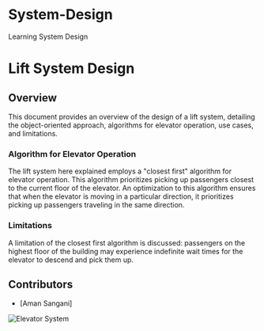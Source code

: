 # System-Design
Learning System Design


# Lift System Design

## Overview

This document provides an overview of the design of a lift system, detailing the object-oriented approach, algorithms for elevator operation, use cases, and limitations.

### Algorithm for Elevator Operation

The lift system here explained employs a "closest first" algorithm for elevator operation. This algorithm prioritizes picking up passengers closest to the current floor of the elevator. An optimization to this algorithm ensures that when the elevator is moving in a particular direction, it prioritizes picking up passengers traveling in the same direction.

### Limitations

A limitation of the closest first algorithm is discussed: passengers on the highest floor of the building may experience indefinite wait times for the elevator to descend and pick them up.

## Contributors

- [Aman Sangani]

![Elevator System](elevator_system.png)

